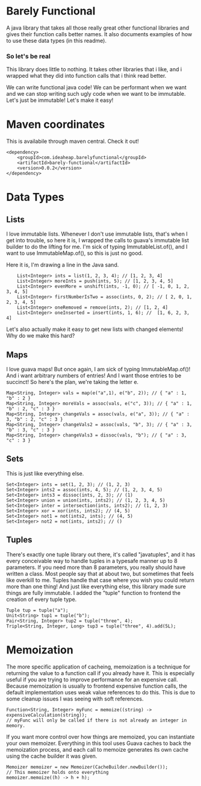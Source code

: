 # Barely Functional
A java library that takes all those really great other functional libraries
and gives their function calls better names. It also documents examples of how
to use these data types (in this readme).

### So let's be real

This library does little to nothing. It takes other libraries that i like,
and i wrapped what they did into function calls that i think read better.

We can write functional java code! We can be performant when we want and we can stop
writing such ugly code when we want to be immutable. Let's just be immutable!
Let's make it easy!

# Maven coordinates

This is availabile through maven central. Check it out!

    <dependency>
        <groupId>com.ideaheap.barelyfunctional</groupId>
        <artifactId>barely-functional</artifactId>
        <version>0.0.2</version>
    </dependency>

# Data Types

## Lists

I love immutable lists. Whenever I don't use immutable lists, that's when I get into
trouble, so here it is, I wrapped the calls to guava's immutable list builder to do the
lifting for me. I'm sick of typing ImmutableList.of(), and I want to use ImmutableMap.of(),
so this is just no good.

Here it is, I'm drawing a line in the Java sand. 

        List<Integer> ints = list(1, 2, 3, 4); // [1, 2, 3, 4]
        List<Integer> moreInts = push(ints, 5); // [1, 2, 3, 4, 5]
        List<Integer> evenMore = unshift(ints, -1, 0); // [ -1, 0, 1, 2, 3, 4, 5]
        List<Integer> firstNumberIsTwo = assoc(ints, 0, 2); // [ 2, 0, 1, 2, 3, 4, 5]
        List<Integer> oneRemoved = remove(ints, 2); // [1, 2, 4]
        List<Integer> oneInserted = insert(ints, 1, 6); //  [1, 6, 2, 3, 4]

Let's also actually make it easy to get new lists with changed elements! Why do we make
this hard?


## Maps

I love guava maps! But once again, I am sick of typing ImmutableMap.of()!  And i want arbitrary numbers of entries!
And I want those entries to be succinct! So here's the plan, we're taking the letter e.

    Map<String, Integer> vals = map(e("a",1), e("b", 2)); // { "a" : 1, "b" : 2 }
    Map<String, Integer> moreVals = assoc(vals, e("c", 3)); // { "a" : 1, "b" : 2, "c" : 3 }
    Map<String, Integer> changeVals = assoc(vals, e("a", 3)); // { "a" : 3, "b" : 2, "c" : 3 }
    Map<String, Integer> changeVals2 = assoc(vals, "b", 3); // { "a" : 3, "b" : 3, "c" : 3 }
    Map<String, Integer> changeVals3 = dissoc(vals, "b"); // { "a" : 3, "c" : 3 }


## Sets

This is just like everything else. 

    Set<Integer> ints = set(1, 2, 3); // (1, 2, 3)
    Set<Integer> ints2 = assoc(ints, 4, 5); // (1, 2, 3, 4, 5)
    Set<Integer> ints3 = dissoc(ints, 2, 3); // (1)
    Set<Integer> union = union(ints, ints2); // (1, 2, 3, 4, 5)
    Set<Integer> inter = intersection(ints, ints2); // (1, 2, 3)
    Set<Integer> xor = xor(ints, ints2); // (4, 5)
    Set<Integer> not1 = not(ints2, ints); // (4, 5)
    Set<Integer> not2 = not(ints, ints2); // ()


## Tuples

There's exactly one tuple library out there, it's called "javatuples", and it has every conceivable
way to handle tuples in a typesafe manner up to 8 parameters. If you need more than 8 parameters,
you really should have written a class. Most people say that at about two, but sometimes that feels
like overkill to me. Tuples handle that case where you wish you could return more than one thing!
And just like everything else, this library made sure things are fully immutable. I added the
"tuple" function to frontend the creation of every tuple type.

    Tuple tup = tuple("a");
    Unit<String> tup1 = tuple("b");
    Pair<String, Integer> tup2 = tuple("three", 4);
    Triple<String, Integer, Long> tup3 = tuple("three", 4).add(5L);

# Memoization

The more specific application of cacheing, memoization is a technique for returning the value to
a function call if you already have it. This is especially useful if you are trying to improve
performance for an expensive call. Because memoization is usually to frontend expensive function
calls, the default implementation uses weak value references to do this. This is due to some
cleanup issues I was seeing with soft references.

    Function<String, Integer> myFunc = memoize((string) -> expensiveCalculation(string));
    // myFunc will only be called if there is not already an integer in memory.

If you want more control over how things are memoized, you can instantiate your own
memoizer. Everything in this tool uses Guava caches to back the memoization process, and each
call to memoize generates its own cache using the cache builder it was given.

    Memoizer memoizer = new Memoizer(CacheBuilder.newBuilder());
    // This memoizer holds onto everything
    memoizer.memoize((h) -> h + h);
